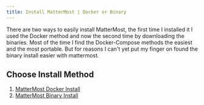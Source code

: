 ```yaml
---
title: Install MatterMost | Docker or Binary
---
```

<script type="text/javascript">(function(w,s){var e=document.createElement("script");e.type="text/javascript";e.async=true;e.src="https://cdn.pagesense.io/js/webally/f2527eebee974243853bcd47b32631f4.js";var x=document.getElementsByTagName("script")[0];x.parentNode.insertBefore(e,x);})(window,"script");</script>

There are two ways to easily install MatterMost, the first time I installed it I used the Docker method and now the second time by downloading the binaries. Most of the time I find the Docker-Compose methods the easiest and the most portable. But for reasons I can't yet put my finger on found the binary install easier with mattermost.

## Choose Install Method

1. [MatterMost Docker Install](mmdocker.md)
2. [MatterMost Binary Install](mmbinary.md)
